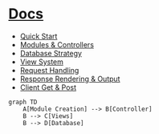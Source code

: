 # [Docs](.)

- [Quick Start](quick-start.md)
- [Modules & Controllers](modules-and-controllers.md)
- [Database Strategy](database.md)
- [View System](views.md)
- [Request Handling](requests.md)
- [Response Rendering & Output](response.md)
- [Client Get & Post](get_and_post.md)

```mermaid
graph TD
    A[Module Creation] --> B[Controller]
    B --> C[Views]
    B --> D[Database]
```
